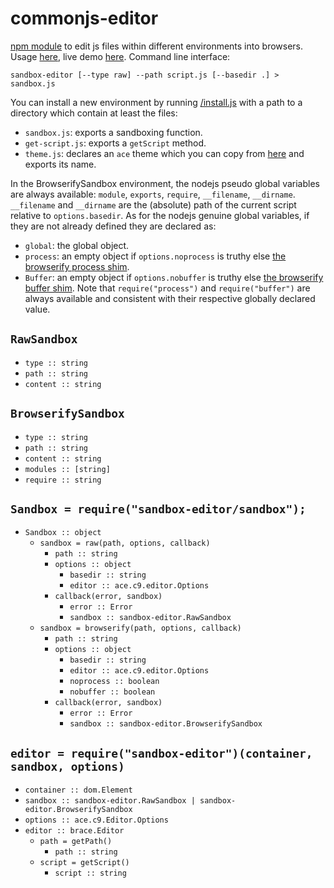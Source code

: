 # commonjs-editor

[npm module](https://www.npmjs.com/package/sandbox-editor) to edit js files within different environments into browsers.
Usage [here](/demo), live demo [here](https://cdn.rawgit.com/lachrist/sandbox-editor/21daebad/demo/index.html).
Command line interface:

```
sandbox-editor [--type raw] --path script.js [--basedir .] > sandbox.js
```

You can install a new environment by running [/install.js](/install.js) with a path to a directory which contain at least the files:
* `sandbox.js`: exports a sandboxing function.
* `get-script.js`: exports a `getScript` method.
* `theme.js`: declares an `ace` theme which you can copy from [here](https://github.com/ajaxorg/ace/tree/master/lib/ace/theme) and exports its name.

In the BrowserifySandbox environment, the nodejs pseudo global variables are always available: `module`, `exports`, `require`, `__filename`, `__dirname`.
`__filename` and `__dirname` are the (absolute) path of the current script relative to `options.basedir`.
As for the nodejs genuine global variables, if they are not already defined they are declared as:
* `global`: the global object.
* `process`: an empty object if `options.noprocess` is truthy else [the browserify process shim](https://www.npmjs.com/package/process). 
* `Buffer`: an empty object if `options.nobuffer` is truthy else [the browserify buffer shim](https://github.com/feross/buffer).
Note that `require("process")` and `require("buffer")` are always available and consistent with their respective globally declared value.

## `RawSandbox`

* `type :: string`
* `path :: string`
* `content :: string`

## `BrowserifySandbox`

* `type :: string`
* `path :: string`
* `content :: string`
* `modules :: [string]`
* `require :: string`

## `Sandbox = require("sandbox-editor/sandbox");`

* `Sandbox :: object`
  * `sandbox = raw(path, options, callback)`
    * `path :: string`
    * `options :: object`
      * `basedir :: string`
      * `editor :: ace.c9.editor.Options`
    * `callback(error, sandbox)`
      * `error :: Error`
      * `sandbox :: sandbox-editor.RawSandbox`
  * `sandbox = browserify(path, options, callback)`
    * `path :: string`
    * `options :: object`
      * `basedir :: string`
      * `editor :: ace.c9.editor.Options`
      * `noprocess :: boolean`
      * `nobuffer :: boolean`
    * `callback(error, sandbox)`
      * `error :: Error`
      * `sandbox :: sandbox-editor.BrowserifySandbox`

## `editor = require("sandbox-editor")(container, sandbox, options)`

* `container :: dom.Element`
* `sandbox :: sandbox-editor.RawSandbox | sandbox-editor.BrowserifySandbox`
* `options :: ace.c9.Editor.Options`
* `editor :: brace.Editor`
  * `path = getPath()`
    * `path :: string`
  * `script = getScript()`
    * `script :: string`
